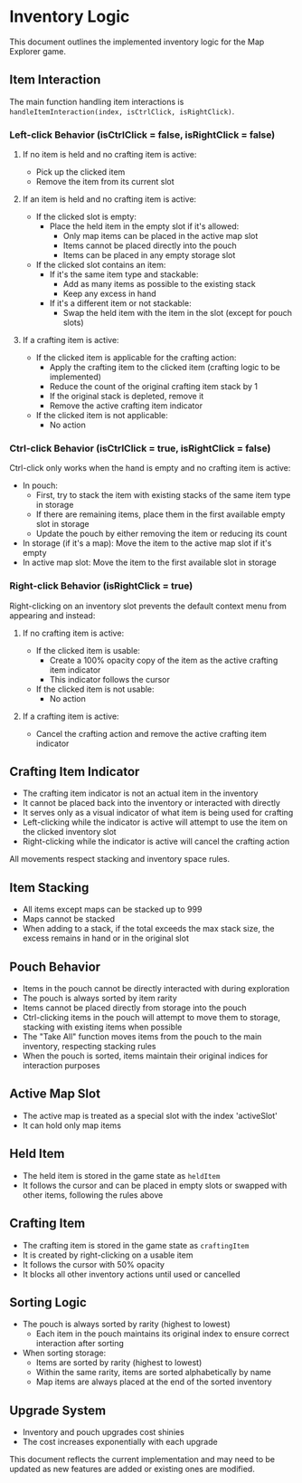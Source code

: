 # Inventory Logic

This document outlines the implemented inventory logic for the Map Explorer game.

## Item Interaction

The main function handling item interactions is `handleItemInteraction(index, isCtrlClick, isRightClick)`.

### Left-click Behavior (isCtrlClick = false, isRightClick = false)

1. If no item is held and no crafting item is active:
   - Pick up the clicked item
   - Remove the item from its current slot

2. If an item is held and no crafting item is active:
   - If the clicked slot is empty:
     - Place the held item in the empty slot if it's allowed:
       - Only map items can be placed in the active map slot
       - Items cannot be placed directly into the pouch
       - Items can be placed in any empty storage slot
   - If the clicked slot contains an item:
     - If it's the same item type and stackable:
       - Add as many items as possible to the existing stack
       - Keep any excess in hand
     - If it's a different item or not stackable:
       - Swap the held item with the item in the slot (except for pouch slots)

3. If a crafting item is active:
   - If the clicked item is applicable for the crafting action:
     - Apply the crafting item to the clicked item (crafting logic to be implemented)
     - Reduce the count of the original crafting item stack by 1
     - If the original stack is depleted, remove it
     - Remove the active crafting item indicator
   - If the clicked item is not applicable:
     - No action

### Ctrl-click Behavior (isCtrlClick = true, isRightClick = false)

Ctrl-click only works when the hand is empty and no crafting item is active:
- In pouch: 
  - First, try to stack the item with existing stacks of the same item type in storage
  - If there are remaining items, place them in the first available empty slot in storage
  - Update the pouch by either removing the item or reducing its count
- In storage (if it's a map): Move the item to the active map slot if it's empty
- In active map slot: Move the item to the first available slot in storage

### Right-click Behavior (isRightClick = true)

Right-clicking on an inventory slot prevents the default context menu from appearing and instead:

1. If no crafting item is active:
   - If the clicked item is usable:
     - Create a 100% opacity copy of the item as the active crafting item indicator
     - This indicator follows the cursor
   - If the clicked item is not usable:
     - No action

2. If a crafting item is active:
   - Cancel the crafting action and remove the active crafting item indicator

## Crafting Item Indicator

- The crafting item indicator is not an actual item in the inventory
- It cannot be placed back into the inventory or interacted with directly
- It serves only as a visual indicator of what item is being used for crafting
- Left-clicking while the indicator is active will attempt to use the item on the clicked inventory slot
- Right-clicking while the indicator is active will cancel the crafting action

All movements respect stacking and inventory space rules.

## Item Stacking

- All items except maps can be stacked up to 999
- Maps cannot be stacked
- When adding to a stack, if the total exceeds the max stack size, the excess remains in hand or in the original slot

## Pouch Behavior

- Items in the pouch cannot be directly interacted with during exploration
- The pouch is always sorted by item rarity
- Items cannot be placed directly from storage into the pouch
- Ctrl-clicking items in the pouch will attempt to move them to storage, stacking with existing items when possible
- The "Take All" function moves items from the pouch to the main inventory, respecting stacking rules
- When the pouch is sorted, items maintain their original indices for interaction purposes

## Active Map Slot

- The active map is treated as a special slot with the index 'activeSlot'
- It can hold only map items

## Held Item

- The held item is stored in the game state as `heldItem`
- It follows the cursor and can be placed in empty slots or swapped with other items, following the rules above

## Crafting Item

- The crafting item is stored in the game state as `craftingItem`
- It is created by right-clicking on a usable item
- It follows the cursor with 50% opacity
- It blocks all other inventory actions until used or cancelled

## Sorting Logic

- The pouch is always sorted by rarity (highest to lowest)
  - Each item in the pouch maintains its original index to ensure correct interaction after sorting
- When sorting storage:
  - Items are sorted by rarity (highest to lowest)
  - Within the same rarity, items are sorted alphabetically by name
  - Map items are always placed at the end of the sorted inventory

## Upgrade System

- Inventory and pouch upgrades cost shinies
- The cost increases exponentially with each upgrade

This document reflects the current implementation and may need to be updated as new features are added or existing ones are modified.